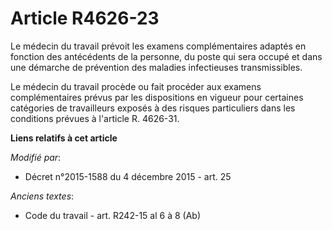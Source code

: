 # Article R4626-23

Le médecin du travail prévoit les examens complémentaires adaptés en fonction des antécédents de la personne, du poste qui
sera occupé et dans une démarche de prévention des maladies infectieuses transmissibles.

Le médecin du travail procède ou fait procéder aux examens complémentaires prévus par les dispositions en vigueur pour
certaines catégories de travailleurs exposés à des risques particuliers dans les conditions prévues à l'article R. 4626-31.

**Liens relatifs à cet article**

_Modifié par_:

  - Décret n°2015-1588 du 4 décembre 2015 - art. 25

_Anciens textes_:

  - Code du travail - art. R242-15 al 6 à 8 (Ab)
